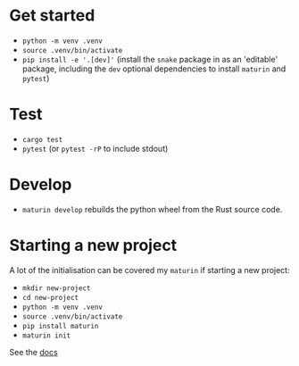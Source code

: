 # Get started
- `python -m venv .venv`
- `source .venv/bin/activate`
- `pip install -e '.[dev]'` (install the `snake` package in as an 'editable' package, including the `dev` optional dependencies to install `maturin` and `pytest`)

# Test
- `cargo test`
- `pytest` (or `pytest -rP` to include stdout)

# Develop
- `maturin develop` rebuilds the python wheel from the Rust source code.

# Starting a new project
A lot of the initialisation can be covered my `maturin` if starting a new project:
- `mkdir new-project`
- `cd new-project`
- `python -m venv .venv`
- `source .venv/bin/activate`
- `pip install maturin`
- `maturin init`

See the [docs](https://pyo3.rs/main/getting_started)